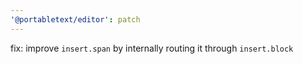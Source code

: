 ```yaml
---
'@portabletext/editor': patch
---
```


fix: improve `insert.span` by internally routing it through `insert.block`
